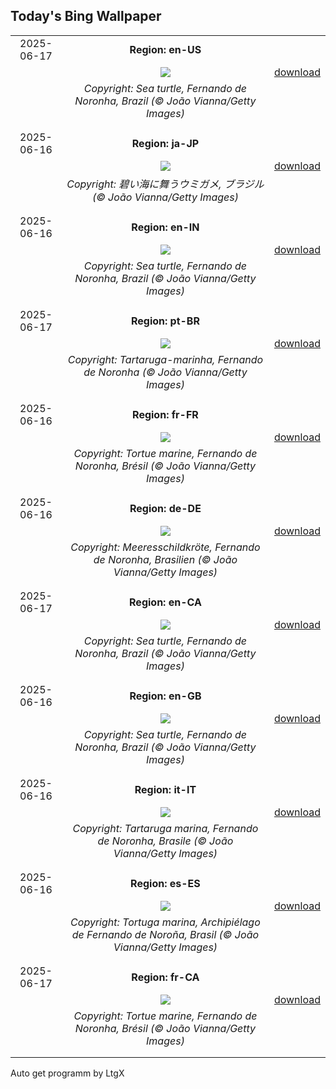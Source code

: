 ## Today's Bing Wallpaper
|      |      |      |
| :----: | :----: | :----: |
|2025-06-17|**Region: en-US**||
||![](https://www.bing.com/th?id=OHR.SeaTurtleBrazil_EN-US1789042400_UHD.jpg&pid=hp&w=1152&h=648&rs=1&c=4)| [download](https://www.bing.com/th?id=OHR.SeaTurtleBrazil_EN-US1789042400_UHD.jpg)|
||*Copyright: Sea turtle, Fernando de Noronha, Brazil (© João Vianna/Getty Images)*
||
|||
|2025-06-16|**Region: ja-JP**||
||![](https://www.bing.com/th?id=OHR.SeaTurtleBrazil_JA-JP7521430958_UHD.jpg&pid=hp&w=1152&h=648&rs=1&c=4)| [download](https://www.bing.com/th?id=OHR.SeaTurtleBrazil_JA-JP7521430958_UHD.jpg)|
||*Copyright: 碧い海に舞うウミガメ, ブラジル (© João Vianna/Getty Images)*
||
|||
|2025-06-16|**Region: en-IN**||
||![](https://www.bing.com/th?id=OHR.SeaTurtleBrazil_EN-IN8664549604_UHD.jpg&pid=hp&w=1152&h=648&rs=1&c=4)| [download](https://www.bing.com/th?id=OHR.SeaTurtleBrazil_EN-IN8664549604_UHD.jpg)|
||*Copyright: Sea turtle, Fernando de Noronha, Brazil (© João Vianna/Getty Images)*
||
|||
|2025-06-17|**Region: pt-BR**||
||![](https://www.bing.com/th?id=OHR.SeaTurtleBrazil_PT-BR6302602860_UHD.jpg&pid=hp&w=1152&h=648&rs=1&c=4)| [download](https://www.bing.com/th?id=OHR.SeaTurtleBrazil_PT-BR6302602860_UHD.jpg)|
||*Copyright: Tartaruga-marinha, Fernando de Noronha (© João Vianna/Getty Images)*
||
|||
|2025-06-16|**Region: fr-FR**||
||![](https://www.bing.com/th?id=OHR.SeaTurtleBrazil_FR-FR5032411493_UHD.jpg&pid=hp&w=1152&h=648&rs=1&c=4)| [download](https://www.bing.com/th?id=OHR.SeaTurtleBrazil_FR-FR5032411493_UHD.jpg)|
||*Copyright: Tortue marine, Fernando de Noronha, Brésil (© João Vianna/Getty Images)*
||
|||
|2025-06-16|**Region: de-DE**||
||![](https://www.bing.com/th?id=OHR.SeaTurtleBrazil_DE-DE8779154294_UHD.jpg&pid=hp&w=1152&h=648&rs=1&c=4)| [download](https://www.bing.com/th?id=OHR.SeaTurtleBrazil_DE-DE8779154294_UHD.jpg)|
||*Copyright: Meeresschildkröte, Fernando de Noronha, Brasilien (© João Vianna/Getty Images)*
||
|||
|2025-06-17|**Region: en-CA**||
||![](https://www.bing.com/th?id=OHR.SeaTurtleBrazil_EN-CA4683535863_UHD.jpg&pid=hp&w=1152&h=648&rs=1&c=4)| [download](https://www.bing.com/th?id=OHR.SeaTurtleBrazil_EN-CA4683535863_UHD.jpg)|
||*Copyright: Sea turtle, Fernando de Noronha, Brazil (© João Vianna/Getty Images)*
||
|||
|2025-06-16|**Region: en-GB**||
||![](https://www.bing.com/th?id=OHR.SeaTurtleBrazil_EN-GB7944725129_UHD.jpg&pid=hp&w=1152&h=648&rs=1&c=4)| [download](https://www.bing.com/th?id=OHR.SeaTurtleBrazil_EN-GB7944725129_UHD.jpg)|
||*Copyright: Sea turtle, Fernando de Noronha, Brazil (© João Vianna/Getty Images)*
||
|||
|2025-06-16|**Region: it-IT**||
||![](https://www.bing.com/th?id=OHR.SeaTurtleBrazil_IT-IT6000717103_UHD.jpg&pid=hp&w=1152&h=648&rs=1&c=4)| [download](https://www.bing.com/th?id=OHR.SeaTurtleBrazil_IT-IT6000717103_UHD.jpg)|
||*Copyright: Tartaruga marina, Fernando de Noronha, Brasile (© João Vianna/Getty Images)*
||
|||
|2025-06-16|**Region: es-ES**||
||![](https://www.bing.com/th?id=OHR.SeaTurtleBrazil_ES-ES0110277118_UHD.jpg&pid=hp&w=1152&h=648&rs=1&c=4)| [download](https://www.bing.com/th?id=OHR.SeaTurtleBrazil_ES-ES0110277118_UHD.jpg)|
||*Copyright: Tortuga marina, Archipiélago de Fernando de Noroña, Brasil (© João Vianna/Getty Images)*
||
|||
|2025-06-17|**Region: fr-CA**||
||![](https://www.bing.com/th?id=OHR.SeaTurtleBrazil_FR-CA9368188132_UHD.jpg&pid=hp&w=1152&h=648&rs=1&c=4)| [download](https://www.bing.com/th?id=OHR.SeaTurtleBrazil_FR-CA9368188132_UHD.jpg)|
||*Copyright: Tortue marine, Fernando de Noronha, Brésil (© João Vianna/Getty Images)*
||
|||

Auto get programm by LtgX
